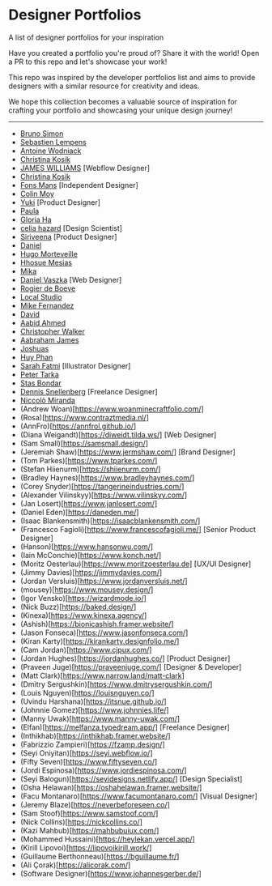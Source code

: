 # Designer Portfolios

A list of designer portfolios for your inspiration

Have you created a portfolio you're proud of? Share it with the world! Open a PR to this repo and let's showcase your work! 

This repo was inspired by the developer portfolios list and aims to provide designers with a similar resource for creativity and ideas.

We hope this collection becomes a valuable source of inspiration for crafting your portfolio and showcasing your unique design journey!

---



- [Bruno Simon](https://bruno-simon.com/)
- [Sebastien Lempens](https://www.sebastien-lempens.com/)
- [Antoine Wodniack](https://wodniack.dev/)
- [Christina Kosik](https://www.bychristinakosik.com/)
- [JAMES WILLIAMS](https://www.jameswilliams.design/) [Webflow Designer]
- [Christina Kosik](https://fonsmans.com/)
- [Fons Mans](https://fonsmans.com/) [Independent Designer]
- [Colin Moy](https://colin-moy.webflow.io/)
- [Yuki](https://www.yukiasakura.com/) [Product Designer]
- [Paula](https://www.paulawrzecionowska.com/)
- [Gloria Ha](https://www.gloriaha.com/)
- [celia hazard](https://www.celiahazard.com/) [Design Scientist]
- [Siriveena](https://www.sirirosa.co/) [Product Designer]
- [Daniel](https://danielklopper.com/)
- [Hugo Morteveille](https://hugomorteveille.fr/)
- [Hhosue Mesias](https://www.jhosuemesias.com/)
- [Mika](https://www.unbearable.design/)
- [Daniel Vaszka](https://www.danielvaszka.com/) [Web Designer]
- [Rogier de Boeve](https://rogierdeboeve.com/)
- [Local Studio](https://localstudio.fr/)
- [Mike Fernandez](https://www.mike-fernandez.dev/)
- [David](https://www.davidanthonychenault.com/)
- [Aabid Ahmed](https://sawad.framer.website/)
- [Christopher Walker](https://stabraq.framer.website/)
- [Aabraham James](https://seera.framer.website/)
- [Joshuas](https://www.joshuas.world/)
- [Huy Phan](https://huyml.co/)
- [Sarah Fatmi](https://sarahfatmi.com/en) [Illustrator Designer]
- [Peter Tarka](https://petertarka.com/)
- [Stas Bondar](https://www.stabondar.com/)
- [Dennis Snellenberg](https://dennissnellenberg.com/) [Freelance Designer]
- [Niccolò Miranda](https://www.niccolomiranda.com/)
- (Andrew Woan)[https://www.woanminecraftfolio.com/]
- (Rosa)[https://www.contraztmedia.nl/]
- (AnnFro)[https://annfrol.github.io/]
- (Diana Weigandt)[https://diweidt.tilda.ws/] [Web Designer]
- (Sam Small)[https://samsmall.design/]
- (Jeremiah Shaw)[https://www.jermshaw.com/] [Brand Designer]
- (Tom Parkes)[https://www.tparkes.com/]
- (Stefan Hiienurm)[https://shiienurm.com/]
- (Bradley Haynes)[https://www.bradleyhaynes.com/]
- (Corey Snyder)[https://tangerineindustries.com/]
- (Alexander Vilinskyy)[https://www.vilinskyy.com/]
- (Jan Losert)[https://www.janlosert.com/]
- (Daniel Eden)[https://daneden.me/]
- (Isaac Blankensmith)[https://isaacblankensmith.com/]
- (Francesco Fagioli)[https://www.francescofagioli.me/] [Senior Product Designer]
- (Hanson)[https://www.hansonwu.com/]
- (Iain McConchie)[https://www.konch.net/]
- (Moritz Oesterlau)[https://www.moritzoesterlau.de] [UX/UI Designer]
- (Jimmy Davies)[https://jimmydavies.com/]
- (Jordan Versluis)[https://www.jordanversluis.net/]
- (mousey)[https://www.mousey.design/]
- (Igor Vensko)[https://wizardmode.io/]
- (Nick Buzz)[https://baked.design/]
- (Kinexa)[https://www.kinexa.agency/]
- (Ashish)[https://bionicashish.framer.website/]
- (Jason Fonseca)[https://www.jasonfonseca.com/]
- (Kiran Karty)[https://kirankarty.designfolio.me/]
- (Cam Jordan)[https://www.cjpux.com/]
- (Jordan Hughes)[https://jordanhughes.co/] [Product Designer]
- (Praveen Juge)[https://praveenjuge.com/] [Designer & Developer]
- (Matt Clark)[https://www.narrow.land/matt-clark]
- (Dmitry Sergushkin)[https://www.dmitrysergushkin.com/]
- (Louis Nguyen)[https://louisnguyen.co/]
- (Uvindu Harshana)[https://itsnue.github.io/]
- (Johnnie Gomez)[https://www.johnnies.life/]
- (Manny Uwak)[https://www.manny-uwak.com/]
- (Elfan)[https://melfanza.typedream.app/] [Freelance Designer]
- (Inthikhab)[https://inthikhab.framer.website/]
- (Fabrizzio Zampieri)[https://fzamp.design/]
- (Seyi Oniyitan)[https://seyi.webflow.io/]
- (Fifty Seven)[https://www.fiftyseven.co/]
- (Jordi Espinosa)[https://www.jordiespinosa.com/]
- (Seyi Balogun)[https://seyidesigns.netlify.app/] [Design Specialist]
- (Osha Helawan)[https://oshahelawan.framer.website/]
- (Facu Montanaro)[https://www.facumontanaro.com/] [Visual Designer]
- (Jeremy Blaze)[https://neverbeforeseen.co/]
- (Sam Stoof)[https://www.samstoof.com/]
- (Nick Collins)[https://nickcollins.co/]
- (Kazi Mahbub)[https://mahbubuiux.com/]
- (Mohammed Hussaini)[https://heylekan.vercel.app/]
- (Kirill Lipovoi)[https://lipovoikirill.work/]
- (Guillaume Berthonneau)[https://bguillaume.fr/]
- (Ali Çorak)[https://alicorak.com/]
- (Software Designer)[https://www.johannesgerber.de/]

